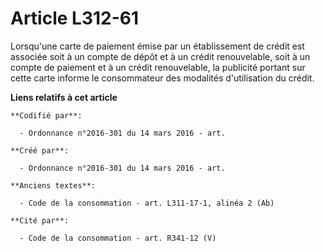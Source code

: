 # Article L312-61

Lorsqu'une carte de paiement émise par un établissement de crédit est associée soit à un compte de dépôt et à un crédit
renouvelable, soit à un compte de paiement et à un crédit renouvelable, la publicité portant sur cette carte informe le
consommateur des modalités d'utilisation du crédit.

**Liens relatifs à cet article**

	**Codifié par**:

	  - Ordonnance n°2016-301 du 14 mars 2016 - art.

	**Créé par**:

	  - Ordonnance n°2016-301 du 14 mars 2016 - art.

	**Anciens textes**:

	  - Code de la consommation - art. L311-17-1, alinéa 2 (Ab)

	**Cité par**:

	  - Code de la consommation - art. R341-12 (V)
